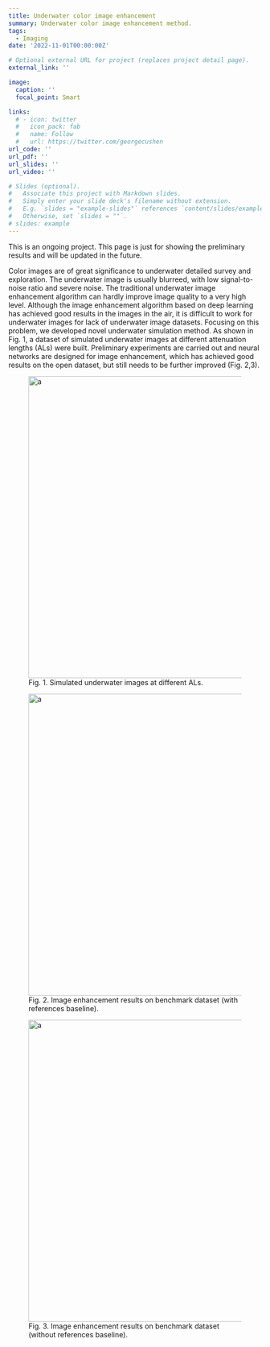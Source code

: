 ```yaml
---
title: Underwater color image enhancement
summary: Underwater color image enhancement method.
tags:
  - Imaging
date: '2022-11-01T00:00:00Z'

# Optional external URL for project (replaces project detail page).
external_link: ''

image:
  caption: ''
  focal_point: Smart

links:
  # - icon: twitter
  #   icon_pack: fab
  #   name: Follow
  #   url: https://twitter.com/georgecushen
url_code: ''
url_pdf: ''
url_slides: ''
url_video: ''

# Slides (optional).
#   Associate this project with Markdown slides.
#   Simply enter your slide deck's filename without extension.
#   E.g. `slides = "example-slides"` references `content/slides/example-slides.md`.
#   Otherwise, set `slides = ""`.
# slides: example
---
```


This is an ongoing project. This page is just for showing the preliminary results and will be updated in the future.

Color images are of great significance to underwater detailed survey and exploration. The underwater image is usually blurreed, with low signal-to-noise ratio and severe noise. The traditional underwater image enhancement algorithm can hardly improve image quality to a very high level. Although the image enhancement algorithm based on deep learning has achieved good results in the images in the air, it is difficult to work for underwater images for lack of underwater image datasets. Focusing on this problem, we developed novel underwater simulation method. As shown in Fig. 1, a dataset of simulated underwater images at different attenuation lengths (ALs) were built. Preliminary experiments are carried out and neural networks are designed for image enhancement, which has achieved good results on the open dataset, but still needs to be further improved (Fig. 2,3).

<figure>
 <img src="fig1.png" alt="a" width="600px" height="600px"/>
  <figcaption>
      <h10>Fig. 1. Simulated underwater images at different ALs.</h10>
  </figcaption>
</figure>

<figure>
 <img src="fig2.png" alt="a" width="600px" height="600px"/>
  <figcaption>
      <h10>Fig. 2. Image enhancement results on benchmark dataset (with references baseline).</h10>
  </figcaption>
</figure>

<figure>
 <img src="fig3.png" alt="a" width="600px" height="600px"/>
  <figcaption>
      <h10>Fig. 3. Image enhancement results on benchmark dataset (without references baseline).</h10>
  </figcaption>
</figure>

</h8>